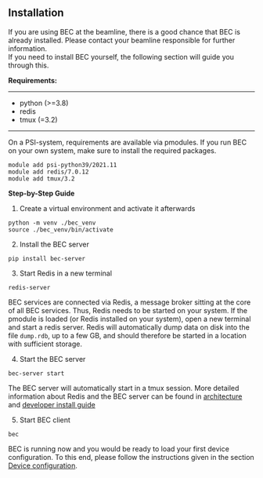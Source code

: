 ## Installation
If you are using BEC at the beamline, there is a good chance that BEC is already installed. Please contact your beamline responsible for further information.  
If you need to install BEC yourself, the following section will guide you through this.


**Requirements:**

---
- python (>=3.8)
- redis
- tmux (=3.2)
---

On a PSI-system, requirements are available via pmodules. If you run BEC on your own system, make sure to install the required packages. 
```{code-block} bash 
module add psi-python39/2021.11
module add redis/7.0.12
module add tmux/3.2
```
**Step-by-Step Guide**

1. Create a virtual environment and activate it afterwards

```{code-block} bash
python -m venv ./bec_venv
source ./bec_venv/bin/activate
```
2. Install the BEC server

```{code-block} bash
pip install bec-server
```
3. Start Redis in a new terminal


```{code-block} bash
redis-server
```
BEC services are connected via Redis, a message broker sitting at the core of all BEC services. 
Thus, Redis needs to be started on your system. 
If the pmodule is loaded (or Redis installed on your system), open a new terminal and start a redis server.
Redis will automatically dump data on disk into the file `dump.rdb`, up to a few GB, and should therefore be started in a location with sufficient storage.


4. Start the BEC server

```{code-block} bash
bec-server start
```
The BEC server will automatically start in a tmux session. 
More detailed information about Redis and the BEC server can be found in [architecture](#developer.architecture) and [developer install guide](#developer.install_developer_env)

5. Start BEC client

```{code-block} bash
bec
```
BEC is running now and you would be ready to load your first device configuration. 
To this end, please follow the instructions given in the section [Device configuration](#user.device_configuration).
